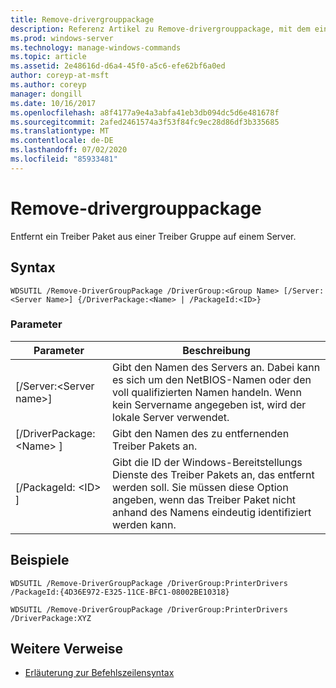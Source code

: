 ```yaml
---
title: Remove-drivergrouppackage
description: Referenz Artikel zu Remove-drivergrouppackage, mit dem ein Treiber Paket aus einer Treiber Gruppe auf einem Server entfernt wird.
ms.prod: windows-server
ms.technology: manage-windows-commands
ms.topic: article
ms.assetid: 2e48616d-d6a4-45f0-a5c6-efe62bf6a0ed
author: coreyp-at-msft
ms.author: coreyp
manager: dongill
ms.date: 10/16/2017
ms.openlocfilehash: a8f4177a9e4a3abfa41eb3db094dc5d6e481678f
ms.sourcegitcommit: 2afed2461574a3f53f84fc9ec28d86df3b335685
ms.translationtype: MT
ms.contentlocale: de-DE
ms.lasthandoff: 07/02/2020
ms.locfileid: "85933481"
---
```

# <a name="remove-drivergrouppackage"></a>Remove-drivergrouppackage



Entfernt ein Treiber Paket aus einer Treiber Gruppe auf einem Server.

## <a name="syntax"></a>Syntax

```
WDSUTIL /Remove-DriverGroupPackage /DriverGroup:<Group Name> [/Server:<Server Name>] {/DriverPackage:<Name> | /PackageId:<ID>}
```

### <a name="parameters"></a>Parameter

|Parameter|Beschreibung|
|---------|-----------|
|[/Server:\<Server name>]|Gibt den Namen des Servers an. Dabei kann es sich um den NetBIOS-Namen oder den voll qualifizierten Namen handeln. Wenn kein Servername angegeben ist, wird der lokale Server verwendet.|
|[/DriverPackage: \<Name> ]|Gibt den Namen des zu entfernenden Treiber Pakets an.|
|[/PackageId: \<ID> ]|Gibt die ID der Windows-Bereitstellungs Dienste des Treiber Pakets an, das entfernt werden soll. Sie müssen diese Option angeben, wenn das Treiber Paket nicht anhand des Namens eindeutig identifiziert werden kann.|

## <a name="examples"></a>Beispiele

```
WDSUTIL /Remove-DriverGroupPackage /DriverGroup:PrinterDrivers /PackageId:{4D36E972-E325-11CE-BFC1-08002BE10318}
```
```
WDSUTIL /Remove-DriverGroupPackage /DriverGroup:PrinterDrivers /DriverPackage:XYZ
```

## <a name="additional-references"></a>Weitere Verweise

- [Erläuterung zur Befehlszeilensyntax](command-line-syntax-key.md)